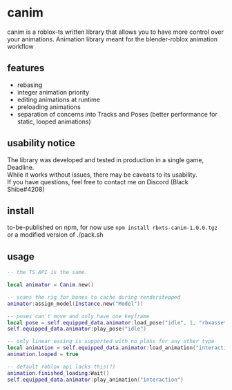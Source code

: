# canim

canim is a roblox-ts written library that allows you to have more control over your animations.
Animation library meant for the blender-roblox animation workflow<br/>

## features

-   rebasing
-   integer animation priority
-   editing animations at runtime
-   preloading animations
-   separation of concerns into Tracks and Poses (better performance for static, looped animations)

## usability notice

The library was developed and tested in production in a single game, Deadline.<br/>
While it works without issues, there may be caveats to its usability.<br/>
If you have questions, feel free to contact me on Discord (Black Shibe#4208)

## install

to-be-published on npm, for now use `npm install rbxts-canim-1.0.0.tgz` or a modified version of ./pack.sh

## usage

```lua
-- the TS API is the same.

local animator = Canim.new()

-- scans the rig for bones to cache during renderstepped
animator:assign_model(Instance.new("Model"))

-- poses can't move and only have one keyframe
local pose = self.equipped_data.animator:load_pose("idle", 1, "rbxassetid://0")
self.equipped_data.animator:play_pose("idle")

-- only linear easing is supported with no plans for any other type
local animation = self.equipped_data.animator:load_animation("interaction", 1, "rbxassetid://1")
animation.looped = true

-- default roblox api lacks this(?)
animation.finished_loading:Wait()
self.equipped_data.animator:play_animation("interaction")
```
